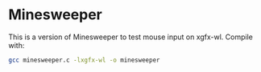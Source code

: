 # Minesweeper
This is a version of Minesweeper to test mouse input on xgfx-wl. Compile with:
```sh
gcc minesweeper.c -lxgfx-wl -o minesweeper
```